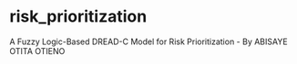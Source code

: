 # risk_prioritization
A Fuzzy Logic-Based DREAD-C Model for Risk Prioritization - By ABISAYE OTITA OTIENO
